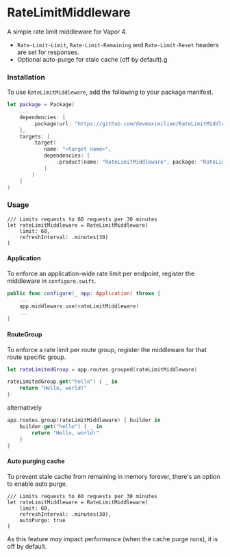 # RateLimitMiddleware

A simple rate limit middleware for Vapor 4.

- `Rate-Limit-Limit`, `Rate-Limit-Remaining` and `Rate-Limit-Reset` headers are set for responses.
- Optional auto-purge for stale cache (off by default).g

### Installation

To use `RateLimitMiddleware`, add the following to your package manifest.

```swift
let package = Package(
    ...
    dependencies: [
        .package(url: "https://github.com/devmaximilian/RateLimitMiddleware.git", from: "4.0.0"),
    ],
    targets: [
        .target(
            name: "<target name>",
            dependencies: [
                .product(name: "RateLimitMiddleware", package: "RateLimitMiddleware")
            ]
        )
    ]
)
```

### Usage

```
/// Limits requests to 60 requests per 30 minutes 
let rateLimitMiddleware = RateLimitMiddleware(
    limit: 60,
    refreshInterval: .minutes(30)
)
```

#### Application

To enforce an application-wide rate limit per endpoint, register the middleware in `configure.swift`.

```swift
public func configure(_ app: Application) throws {
    ...
    app.middleware.use(rateLimitMiddleware)
    ...
}
```

#### RouteGroup

To enforce a rate limit per route group, register the middleware for that route specific group.

```swift
let rateLimitedGroup = app.routes.grouped(rateLimitMiddleware)

rateLimitedGroup.get("hello") { _ in
    return "Hello, world!"
}
```

alternatively

```swift
app.routes.group(rateLimitMiddleware) { builder in
    builder.get("hello") { _ in
        return "Hello, world!"
    }
}
```

#### Auto purging cache

To prevent stale cache from remaining in memory forever, there's an option to enable auto purge.

```
/// Limits requests to 60 requests per 30 minutes 
let rateLimitMiddleware = RateLimitMiddleware(
    limit: 60,
    refreshInterval: .minutes(30),
    autoPurge: true
)
```

As this feature _may_ impact performance (when the cache purge runs), it is off by default.
